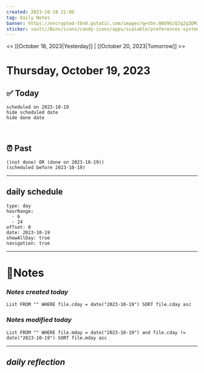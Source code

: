 ```yaml
---
created: 2023-10-18 21:09
tag: Daily Notes
banner: https://encrypted-tbn0.gstatic.com/images?q=tbn:ANd9GcQJq2q3DMJYoMnyygnbhIHdSc5OYDFP4QOoHQ&usqp=CAU
sticker: vault//Bins/icons/candy-icons/apps/scalable/preferences-system-time.svg
---
```

<< [[October 18, 2023|Yesterday]] | [[October 20, 2023|Tomorrow]] >>

# Thursday, October 19, 2023


## ✅ Today

```tasks
scheduled on 2023-10-19
hide scheduled date
hide done date
```
​
## ⏰ Past

```tasks
((not done) OR (done on 2023-10-19))
(scheduled before 2023-10-19)
```



--- 
## daily schedule
```gEvent
type: day
hourRange:
  - 6
  - 24
offset: 0
date: 2023-10-19
showAllDay: true
navigation: true
```


---
# 📝Notes
### *Notes created today*
```dataview
List FROM "" WHERE file.cday = date("2023-10-19") SORT file.cday asc
```


### *Notes modified today*
```dataview
List FROM "" WHERE file.mday = date("2023-10-19") and file.cday != date("2023-10-19") SORT file.mday asc
```


---
## ***daily reflection***
